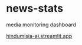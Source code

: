 # news-stats
 media monitoring dashboard

[hindumisia-ai.streamlit.app](https://hindumisia-ai.streamlit.app/)
